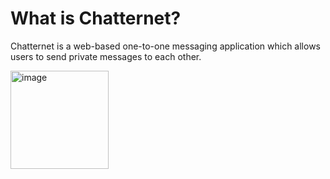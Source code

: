 # What is Chatternet?
Chatternet is a web-based one-to-one messaging application which allows users to send private messages to each other.

<img width="157" alt="image" src="https://github.com/FraM1000/Chatternet/assets/88930554/41562b25-f554-4c2d-b151-22c652f0ffa9">
